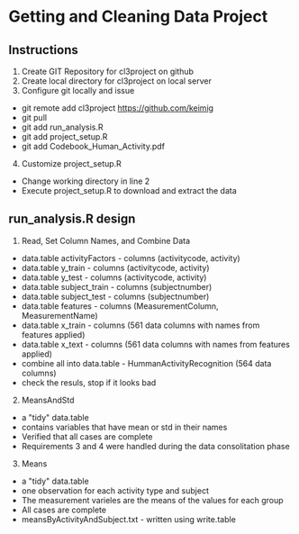 # Getting and Cleaning Data Project 

## Instructions
1. Create GIT Repository for cl3project on github
2. Create local directory for cl3project on local server
3. Configure git locally and issue
  * git remote add cl3project https://github.com/keimig
  * git pull
  * git add run_analysis.R
  * git add project_setup.R
  * git add Codebook_Human_Activity.pdf
4. Customize project_setup.R
  * Change working directory in line 2
  * Execute project_setup.R to download and extract the data

## run_analysis.R design
1. Read, Set Column Names, and Combine Data 
  * data.table activityFactors - columns (activitycode, activity)
  * data.table y_train         - columns (activitycode, activity)
  * data.table y_test          - columns (activitycode, activity)
  * data.table subject_train   - columns (subjectnumber)
  * data.table subject_test    - columns (subjectnumber)
  * data.table features        - columns (MeasurementColumn, MeasurementName)
  * data.table x_train         - columns (561 data columns with names from features applied)
  * data.table x_text          - columns (561 data columns with names from features applied)
  * combine all into data.table - HummanActivityRecognition (564 data columns)
  * check the resuls, stop if it looks bad
2. MeansAndStd 
  * a "tidy" data.table 
  * contains variables that have mean or std in their names 
  * Verified that all cases are complete
  * Requirements 3 and 4 were handled during the data consolitation phase 
3. Means
  * a "tidy" data.table 
  * one observation for each activity type and subject
  * The measurement varieles are the means of the values for each group
  * All cases are complete
  * meansByActivityAndSubject.txt - written using write.table 
